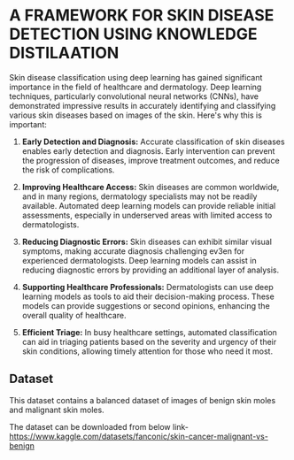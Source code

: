 
# A FRAMEWORK FOR SKIN DISEASE DETECTION USING KNOWLEDGE DISTILAATION


Skin disease classification using deep learning has gained significant importance in the field of healthcare and dermatology. Deep learning techniques, particularly convolutional neural networks (CNNs), have demonstrated impressive results in accurately identifying and classifying various skin diseases based on images of the skin. Here's why this is important:

1. **Early Detection and Diagnosis:** Accurate classification of skin diseases enables early detection and diagnosis. Early intervention can prevent the progression of diseases, improve treatment outcomes, and reduce the risk of complications.

2. **Improving Healthcare Access:** Skin diseases are common worldwide, and in many regions, dermatology specialists may not be readily available. Automated deep learning models can provide reliable initial assessments, especially in underserved areas with limited access to dermatologists.

3. **Reducing Diagnostic Errors:** Skin diseases can exhibit similar visual symptoms, making accurate diagnosis challenging ev3en for experienced dermatologists. Deep learning models can assist in reducing diagnostic errors by providing an additional layer of analysis.

4. **Supporting Healthcare Professionals:** Dermatologists can use deep learning models as tools to aid their decision-making process. These models can provide suggestions or second opinions, enhancing the overall quality of healthcare.

5. **Efficient Triage:** In busy healthcare settings, automated classification can aid in triaging patients based on the severity and urgency of their skin conditions, allowing timely attention for those who need it most.

## Dataset
This dataset contains a balanced dataset of images of benign skin moles and malignant skin moles.

The dataset can be downloaded from below link- https://www.kaggle.com/datasets/fanconic/skin-cancer-malignant-vs-benign 
